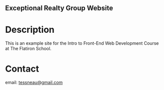 Exceptional Realty Group Website
----

# Description

This is an example site for the Intro to Front-End Web Development Course at The Flatiron School.

# Contact

email: tessneau@gmail.com
